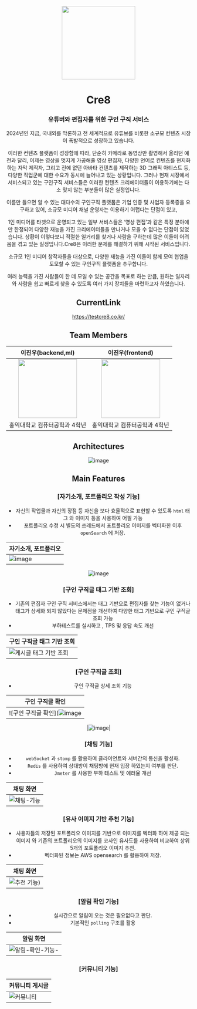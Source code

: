 <div align="middle">
<img src="" width="200" /> 
<h1>Cre8</h1>
<h3> 유튜버와 편집자를 위한 구인 구직 서비스</h3>
<p>2024년인 지금, 국내외를 막론하고 전 세계적으로 유튜브를 비롯한 소규모 컨텐츠 시장이 폭발적으로 성장하고 있습니다.

이러한 컨텐츠 플랫폼이 성장함에 따라, 단순히 카메라로 동영상만 촬영해서 올리던 예전과 달리, 이제는 영상을 멋지게 가공해줄 영상 편집자, 다양한 언어로 컨텐츠를 현지화하는 자막 제작자, 그리고 전에 없던 아바타 컨텐츠를 제작하는 3D 그래픽 아티스트 등, 다양한 직업군에 대한 수요가 동시에 늘어나고 있는 상황입니다.
그러나 현재 시장에서 서비스되고 있는 구인구직 서비스들은 이러한 컨텐츠 크리에이터들이 이용하기에는 다소 맞지 않는 부분들이 많은 실정입니다.

이름만 들으면 알 수 있는 대다수의 구인구직 플랫폼은 기업 인증 및 사업자 등록증을 요구하고 있어, 소규모 미디어 채널 운영자는 이용하기 어렵다는 단점이 있고, 

1인 미디어를 타겟으로 운영되고 있는 일부 서비스들은 ‘영상 편집’과 같은 특정 분야에만 한정되어 다양한 재능을 가진 크리에이터들을 만나거나 모을 수 없다는 단점이 있었습니다. 상황이 이렇다보니 적절한 일거리를 찾거나 사람을 구하는데 많은 이들이 어려움을 겪고 있는 실정입니다.Cre8은 이러한 문제를 해결하기 위해 시작된 서비스입니다.

소규모 1인 미디어 창작자들을 대상으로, 다양한 재능을 가진 이들이 함께 모여 협업을 도모할 수 있는 구인구직 플랫폼을 추구합니다.

여러 능력을 가진 사람들이 한 데 모일 수 있는 공간을 목표로 하는 만큼, 원하는 일자리와 사람을 쉽고 빠르게 찾을 수 있도록 여러 가지 장치들을 마련하고자 하였습니다.</p>

## CurrentLink

https://testcre8.co.kr/


## Team Members

|      이진우(backend,ml)       |          이진우(frontend)         |                                                                                                       
| :------------------------------------------------------------------------------: | :---------------------------------------------------------------------------------------------------------------------------------------------------: | 
|   <img width="160px" src="https://avatars.githubusercontent.com/dionisos198" />    |                      <img width="160px" src="https://avatars.githubusercontent.com/potatosalad775" />    |          
| 홍익대학교 컴퓨터공학과 4학년 | 홍익대학교 컴퓨터공학과 4학년 | 



## Architectures

![image](https://github.com/user-attachments/assets/420c8eb2-f1dd-47a7-90f0-3fae632d36a6)


## Main Features 

### [자기소개, 포트폴리오 작성 기능]
- 자신의 작업물과 자신의 장점 등 자신을 보다 효율적으로 표현할 수 있도록 ```html``` 태그 와 이미지 등을 사용하여 어필 가능
- 포트폴리오 수정 시 별도의 쓰레드에서 포트폴리오 이미지를 벡터화한 이후 ```openSearch``` 에 저장. 

| 자기소개, 포트폴리오 |
|----------|
|![image](https://github.com/user-attachments/assets/bedb684e-3cda-4987-ad14-783e3ac8d933)

![image](https://github.com/user-attachments/assets/66bf596a-f6a3-4ddb-8116-bb3198f0ff58)



### [구인 구직글 태그 기반 조회]

- 기존의 편집자 구인 구직 서비스에서는 태그 기반으로 편집자를 찾는 기능이 없거나 태그가 상세화 되지 않았다는 문제점을 개선하여 다양한 태그 기반으로 구인 구직글 조회 가능
- 부하테스트를 실시하고 , TPS 및 응답 속도 개선 

| 구인 구직글 태그 기반 조회 |
|----------|
|![게시글 태그 기반 조회](https://github.com/user-attachments/assets/58c72753-9cfa-4a52-ac40-d5e0c4d0c0bc)|

### [구인 구직글 조회]

- 구인 구직글 상세 조회 기능 

| 구인 구직글 확인 |
|----------|
|![구인 구직글 확인](![image](https://github.com/user-attachments/assets/40083481-4070-482d-ad58-49b3e4449fc5)|

|![image](https://github.com/user-attachments/assets/d8dab2fd-cd98-4c17-af55-c420bbd72a23)|



### [채팅 기능]

- ```webSocket``` 과 ```stomp``` 를 활용하여 클라이언트와 서버간의 통신을 활성화.
- ```Redis``` 를 사용하여 상대방이 채팅방에 현재 입장 하였는지 여부를 판단.
- ```Jmeter``` 를 사용한 부하 테스트 및 에러율 개선 

| 채팅 화면 |
|----------|
|![채팅-기능](https://github.com/user-attachments/assets/8a1e8c05-66a3-45e3-84ba-7fd8cb3a4700)|


### [유사 이미지 기반 추천 기능]

- 사용자들의 저장된 포트폴리오 이미지를 기반으로 이미지를 벡터화 하여 제공 되는 이미지 와 기존의 포트폴리오의 이미지를 코사인 유사도를 사용하여 비교하여 상위 5개의 포트폴리오 이미지 추천.
- 벡터화된 정보는 AWS opensearch 를 활용하여 저장. 

| 채팅 화면 |
|----------|
|![추천 기능](https://velog.velcdn.com/images/dionisos198/post/e4ea2ac0-2781-4d17-a354-b6b4d6f21c5b/image.gif))|


### [알림 확인 기능]

- 실시간으로 알림이 오는 것은 필요없다고 판단.
- 기본적인 ```polling``` 구조를 활용 

| 알림 화면 |
|----------|
|![알림-확인-기능-](https://github.com/user-attachments/assets/2585c5f8-0060-4686-a8a0-4347c8762909)|







### [커뮤니티 기능]

| 커뮤니티 게시글 |
|----------|
|![커뮤니티](https://github.com/user-attachments/assets/a0eaa849-b8cd-4110-95b8-a91ed0eacbfc)|

